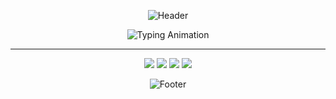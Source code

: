 <div align="center">

![Header](https://capsule-render.vercel.app/api?type=waving&color=0:5C4033,100:C0A060&height=100&section=header&text=Nurettin%20Çoban&fontSize=28&fontColor=fff&animation=fadeIn&fontAlignY=30)

<img src="https://readme-typing-svg.herokuapp.com?font=Fira+Code&size=18&pause=1000&color=C0A060&center=true&vCenter=true&width=500&lines=Software+Engineer;Artificial+Intelligence+Enthusiast;Clean+Architecture+%7C+High+Performance" alt="Typing Animation" />

---

<a href="https://www.linkedin.com/in/nurettincoban/"><img src="https://img.shields.io/badge/LinkedIn-0077B5?style=flat&logo=linkedin&logoColor=white" /></a>
<a href="mailto:cobannurettin@gmail.com"><img src="https://img.shields.io/badge/Email-D14836?style=flat&logo=gmail&logoColor=white" /></a>
<a href="https://x.com/thenurettin"><img src="https://img.shields.io/badge/X-000000?style=flat&logo=twitter&logoColor=white" /></a>
<a href="https://medium.com/@nurettinc"><img src="https://img.shields.io/badge/Medium-12100E?style=flat&logo=medium&logoColor=white" /></a>

![Footer](https://capsule-render.vercel.app/api?type=waving&color=0:C0A060,100:5C4033&height=60&section=footer)

</div>
